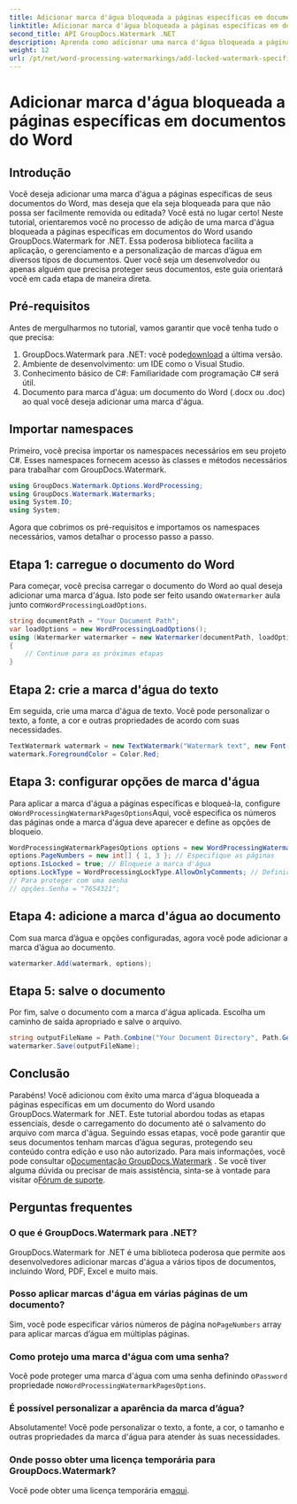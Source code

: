 ```yaml
---
title: Adicionar marca d'água bloqueada a páginas específicas em documentos do Word
linktitle: Adicionar marca d'água bloqueada a páginas específicas em documentos do Word
second_title: API GroupDocs.Watermark .NET
description: Aprenda como adicionar uma marca d'água bloqueada a páginas específicas em documentos do Word usando GroupDocs.Watermark for .NET com nosso guia passo a passo fácil.
weight: 12
url: /pt/net/word-processing-watermarkings/add-locked-watermark-specific-pages-word-docs/
---
```


# Adicionar marca d'água bloqueada a páginas específicas em documentos do Word

## Introdução
Você deseja adicionar uma marca d'água a páginas específicas de seus documentos do Word, mas deseja que ela seja bloqueada para que não possa ser facilmente removida ou editada? Você está no lugar certo! Neste tutorial, orientaremos você no processo de adição de uma marca d'água bloqueada a páginas específicas em documentos do Word usando GroupDocs.Watermark for .NET. Essa poderosa biblioteca facilita a aplicação, o gerenciamento e a personalização de marcas d’água em diversos tipos de documentos. Quer você seja um desenvolvedor ou apenas alguém que precisa proteger seus documentos, este guia orientará você em cada etapa de maneira direta.
## Pré-requisitos
Antes de mergulharmos no tutorial, vamos garantir que você tenha tudo o que precisa:
1.  GroupDocs.Watermark para .NET: você pode[download](https://releases.groupdocs.com/Watermark/net/) a última versão.
2. Ambiente de desenvolvimento: um IDE como o Visual Studio.
3. Conhecimento básico de C#: Familiaridade com programação C# será útil.
4. Documento para marca d'água: um documento do Word (.docx ou .doc) ao qual você deseja adicionar uma marca d'água.
## Importar namespaces
Primeiro, você precisa importar os namespaces necessários em seu projeto C#. Esses namespaces fornecem acesso às classes e métodos necessários para trabalhar com GroupDocs.Watermark.
```csharp
using GroupDocs.Watermark.Options.WordProcessing;
using GroupDocs.Watermark.Watermarks;
using System.IO;
using System;
```
Agora que cobrimos os pré-requisitos e importamos os namespaces necessários, vamos detalhar o processo passo a passo.
## Etapa 1: carregue o documento do Word
 Para começar, você precisa carregar o documento do Word ao qual deseja adicionar uma marca d'água. Isto pode ser feito usando o`Watermarker` aula junto com`WordProcessingLoadOptions`.
```csharp
string documentPath = "Your Document Path";
var loadOptions = new WordProcessingLoadOptions();
using (Watermarker watermarker = new Watermarker(documentPath, loadOptions))
{
    // Continue para as próximas etapas
}
```
## Etapa 2: crie a marca d'água do texto
Em seguida, crie uma marca d'água de texto. Você pode personalizar o texto, a fonte, a cor e outras propriedades de acordo com suas necessidades.
```csharp
TextWatermark watermark = new TextWatermark("Watermark text", new Font("Arial", 19));
watermark.ForegroundColor = Color.Red;
```
## Etapa 3: configurar opções de marca d'água
 Para aplicar a marca d'água a páginas específicas e bloqueá-la, configure o`WordProcessingWatermarkPagesOptions`Aqui, você especifica os números das páginas onde a marca d'água deve aparecer e define as opções de bloqueio.
```csharp
WordProcessingWatermarkPagesOptions options = new WordProcessingWatermarkPagesOptions();
options.PageNumbers = new int[] { 1, 3 }; // Especifique as páginas
options.IsLocked = true; // Bloqueie a marca d'água
options.LockType = WordProcessingLockType.AllowOnlyComments; // Definir tipo de bloqueio
// Para proteger com uma senha
// opções.Senha = "7654321";
```
## Etapa 4: adicione a marca d'água ao documento
Com sua marca d’água e opções configuradas, agora você pode adicionar a marca d’água ao documento.
```csharp
watermarker.Add(watermark, options);
```
## Etapa 5: salve o documento
Por fim, salve o documento com a marca d'água aplicada. Escolha um caminho de saída apropriado e salve o arquivo.
```csharp
string outputFileName = Path.Combine("Your Document Directory", Path.GetFileName(documentPath));
watermarker.Save(outputFileName);
```
## Conclusão
Parabéns! Você adicionou com êxito uma marca d'água bloqueada a páginas específicas em um documento do Word usando GroupDocs.Watermark for .NET. Este tutorial abordou todas as etapas essenciais, desde o carregamento do documento até o salvamento do arquivo com marca d'água. Seguindo essas etapas, você pode garantir que seus documentos tenham marcas d’água seguras, protegendo seu conteúdo contra edição e uso não autorizado.
 Para mais informações, você pode consultar o[Documentação GroupDocs.Watermark](https://tutorials.groupdocs.com/Watermark/net/) . Se você tiver alguma dúvida ou precisar de mais assistência, sinta-se à vontade para visitar o[Fórum de suporte](https://forum.groupdocs.com/c/watermark/19).
## Perguntas frequentes
### O que é GroupDocs.Watermark para .NET?
GroupDocs.Watermark for .NET é uma biblioteca poderosa que permite aos desenvolvedores adicionar marcas d'água a vários tipos de documentos, incluindo Word, PDF, Excel e muito mais.
### Posso aplicar marcas d'água em várias páginas de um documento?
 Sim, você pode especificar vários números de página no`PageNumbers` array para aplicar marcas d’água em múltiplas páginas.
### Como protejo uma marca d'água com uma senha?
 Você pode proteger uma marca d'água com uma senha definindo o`Password` propriedade no`WordProcessingWatermarkPagesOptions`.
### É possível personalizar a aparência da marca d’água?
Absolutamente! Você pode personalizar o texto, a fonte, a cor, o tamanho e outras propriedades da marca d'água para atender às suas necessidades.
### Onde posso obter uma licença temporária para GroupDocs.Watermark?
 Você pode obter uma licença temporária em[aqui](https://purchase.groupdocs.com/temporary-license/).